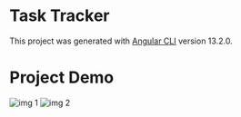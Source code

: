 # Task Tracker

This project was generated with [Angular CLI](https://github.com/angular/angular-cli) version 13.2.0.

# Project Demo

![img 1](./ss/ss1)
![img 2](./ss/ss1)

